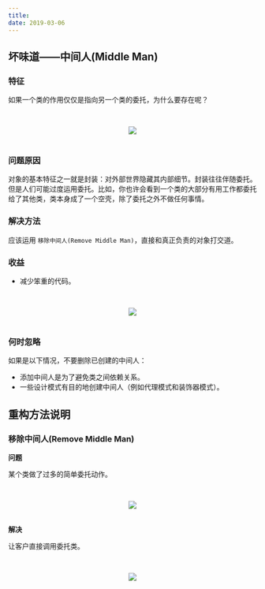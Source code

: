 ```yaml
---
title: 
date: 2019-03-06
---
```


## 坏味道——中间人(Middle Man)

### 特征

如果一个类的作用仅仅是指向另一个类的委托，为什么要存在呢？

<br><div align="center"><img src="https://raw.githubusercontent.com/dunwu/images/master/images/design/refactor/middle-man-1.png"/></div><br>

### 问题原因

对象的基本特征之一就是封装：对外部世界隐藏其内部细节。封装往往伴随委托。但是人们可能过度运用委托。比如，你也许会看到一个类的大部分有用工作都委托给了其他类，类本身成了一个空壳，除了委托之外不做任何事情。

### 解决方法

应该运用 `移除中间人(Remove Middle Man)`，直接和真正负责的对象打交道。

### 收益

- 减少笨重的代码。

<br><div align="center"><img src="https://raw.githubusercontent.com/dunwu/images/master/images/design/refactor/middle-man-2.png"/></div><br>

### 何时忽略

如果是以下情况，不要删除已创建的中间人：

- 添加中间人是为了避免类之间依赖关系。
- 一些设计模式有目的地创建中间人（例如代理模式和装饰器模式）。

## 重构方法说明

### 移除中间人(Remove Middle Man)

**问题**

某个类做了过多的简单委托动作。

<br><div align="center"><img src="https://raw.githubusercontent.com/dunwu/images/master/images/design/refactor/remove-middle-man-before.png"/></div><br>

**解决**

让客户直接调用委托类。

<br><div align="center"><img src="https://raw.githubusercontent.com/dunwu/images/master/images/design/refactor/remove-middle-man-after.png"/></div><br>
